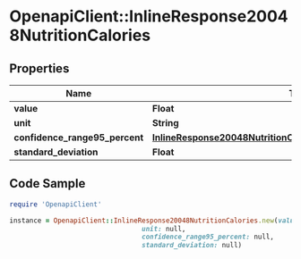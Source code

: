 # OpenapiClient::InlineResponse20048NutritionCalories

## Properties

Name | Type | Description | Notes
------------ | ------------- | ------------- | -------------
**value** | **Float** |  | 
**unit** | **String** |  | 
**confidence_range95_percent** | [**InlineResponse20048NutritionCaloriesConfidenceRange95Percent**](InlineResponse20048NutritionCaloriesConfidenceRange95Percent.md) |  | 
**standard_deviation** | **Float** |  | 

## Code Sample

```ruby
require 'OpenapiClient'

instance = OpenapiClient::InlineResponse20048NutritionCalories.new(value: null,
                                 unit: null,
                                 confidence_range95_percent: null,
                                 standard_deviation: null)
```


